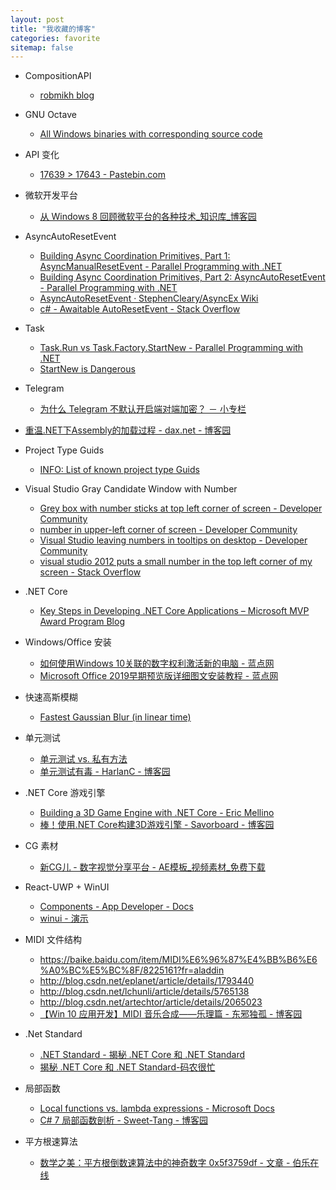 ```yaml
---
layout: post
title: "我收藏的博客"
categories: favorite
sitemap: false
---
```


- CompositionAPI
    - [robmikh blog](http://blog.robmikh.com/)

- GNU Octave
    - [All Windows binaries with corresponding source code](https://ftp.gnu.org/gnu/octave/windows/)

- API 变化
    - [17639 > 17643 - Pastebin.com](https://pastebin.com/NPPAd6kB)

- 微软开发平台
    - [从 Windows 8 回顾微软平台的各种技术_知识库_博客园](https://kb.cnblogs.com/page/126527/)

- AsyncAutoResetEvent
    - [Building Async Coordination Primitives, Part 1: AsyncManualResetEvent - Parallel Programming with .NET](https://blogs.msdn.microsoft.com/pfxteam/2012/02/11/building-async-coordination-primitives-part-1-asyncmanualresetevent/)
    - [Building Async Coordination Primitives, Part 2: AsyncAutoResetEvent - Parallel Programming with .NET](https://blogs.msdn.microsoft.com/pfxteam/2012/02/11/building-async-coordination-primitives-part-2-asyncautoresetevent/)
    - [AsyncAutoResetEvent · StephenCleary/AsyncEx Wiki](https://github.com/StephenCleary/AsyncEx/wiki/AsyncAutoResetEvent)
    - [c# - Awaitable AutoResetEvent - Stack Overflow](https://stackoverflow.com/questions/32654509/awaitable-autoresetevent)

- Task
    - [Task.Run vs Task.Factory.StartNew - Parallel Programming with .NET](https://blogs.msdn.microsoft.com/pfxteam/2011/10/24/task-run-vs-task-factory-startnew/)
    - [StartNew is Dangerous](https://blog.stephencleary.com/2013/08/startnew-is-dangerous.html)

- Telegram
    - [为什么 Telegram 不默认开启端对端加密？ － 小专栏](https://xiaozhuanlan.com/topic/7914385206)

- [重温.NET下Assembly的加载过程 - dax.net - 博客园](https://www.cnblogs.com/daxnet/archive/2018/03/07/8525249.html)

- Project Type Guids
    - [INFO: List of known project type Guids](https://www.mztools.com/Articles/2008/MZ2008017.aspx)

- Visual Studio Gray Candidate Window with Number
    - [Grey box with number sticks at top left corner of screen - Developer Community](https://developercommunity.visualstudio.com/content/problem/75736/grey-box-with-number-sticks-at-top-left-corner-of.html)
    - [number in upper-left corner of screen - Developer Community](https://developercommunity.visualstudio.com/content/problem/118174/number-in-upper-left-corner-of-screen.html)
    - [Visual Studio leaving numbers in tooltips on desktop - Developer Community](https://developercommunity.visualstudio.com/content/problem/190178/visual-studio-leaving-numbers-in-tooltips-on-deskt.html)
    - [visual studio 2012 puts a small number in the top left corner of my screen - Stack Overflow](https://stackoverflow.com/questions/27101609/visual-studio-2012-puts-a-small-number-in-the-top-left-corner-of-my-screen)

- .NET Core
    - [Key Steps in Developing .NET Core Applications – Microsoft MVP Award Program Blog](https://blogs.msdn.microsoft.com/mvpawardprogram/2016/07/19/key-steps-in-developing-net-core-applications/)

- Windows/Office 安装
    - [如何使用Windows 10关联的数字权利激活新的电脑 - 蓝点网](https://www.landiannews.com/archives/44411.html)
    - [Microsoft Office 2019早期预览版详细图文安装教程 - 蓝点网](https://www.landiannews.com/archives/45121.html?utm_sources=otp.landian.la&O17)

- 快速高斯模糊
    - [Fastest Gaussian Blur (in linear time)](http://blog.ivank.net/fastest-gaussian-blur.html)

- 单元测试
    - [单元测试 vs. 私有方法](http://www.infoq.com/cn/news/2009/02/unit-test-private-method)
    - [单元测试有毒 - HarlanC - 博客园](http://www.cnblogs.com/harlanc/p/6838155.html)

- .NET Core 游戏引擎
    - [Building a 3D Game Engine with .NET Core - Eric Mellino](https://mellinoe.wordpress.com/2017/01/18/net-core-game-engine/)
    - [棒！使用.NET Core构建3D游戏引擎 - Savorboard - 博客园](http://www.cnblogs.com/savorboard/p/net-core-game-engine.html)

- CG 素材
    - [新CG儿 - 数字视觉分享平台 - AE模板_视频素材_免费下载](http://www.newcger.com/)

- React-UWP + WinUI
    - [Components - App Developer - Docs](https://www.react-uwp.com/components)
    - [winui - 演示](http://www.win-ui.com/Demo/Desktop)

- MIDI 文件结构
    - https://baike.baidu.com/item/MIDI%E6%96%87%E4%BB%B6%E6%A0%BC%E5%BC%8F/8225161?fr=aladdin
    - http://blog.csdn.net/eplanet/article/details/1793440
    - http://blog.csdn.net/lchunli/article/details/5765138
    - http://blog.csdn.net/artechtor/article/details/2065023
    - [【Win 10 应用开发】MIDI 音乐合成——乐理篇 - 东邪独孤 - 博客园](http://www.cnblogs.com/tcjiaan/p/8067058.html)

- .Net Standard
    - [.NET Standard - 揭秘 .NET Core 和 .NET Standard](https://msdn.microsoft.com/zh-cn/magazine/mt842506?f=255&MSPPError=-2147217396)
    - [揭秘 .NET Core 和 .NET Standard-码农很忙](https://www.coderbusy.com/archives/881.html)

- 局部函数
    - [Local functions vs. lambda expressions - Microsoft Docs](https://docs.microsoft.com/en-us/dotnet/csharp/local-functions-vs-lambdas)
    - [C# 7 局部函数剖析 - Sweet-Tang - 博客园](http://www.cnblogs.com/tdfblog/archive/2017/10/10/dissecting-the-local-functions-in-c-7.html )

- 平方根速算法
    - [数学之美：平方根倒数速算法中的神奇数字 0x5f3759df - 文章 - 伯乐在线](http://blog.jobbole.com/105295/?utm_medium=hao.caibaojian.com&utm_source=hao.caibaojian.com)
